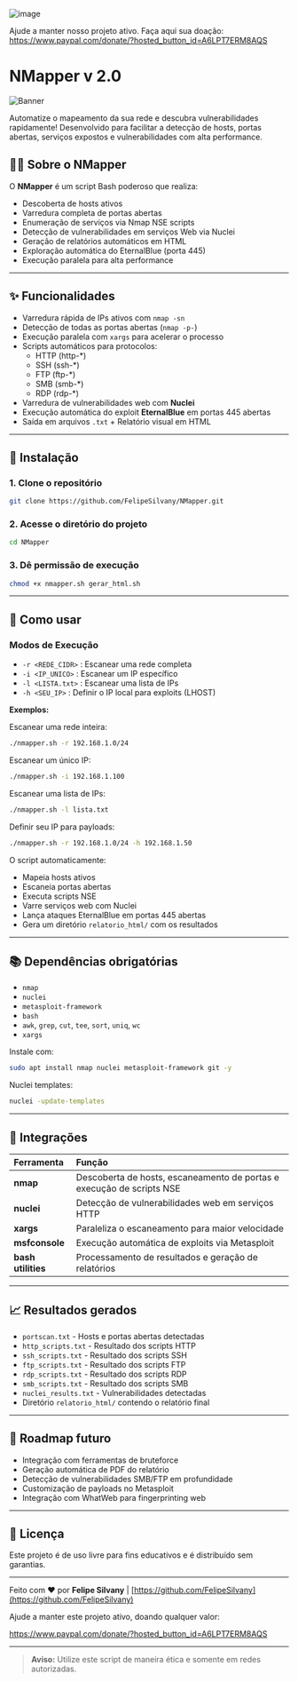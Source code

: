 ![image](https://github.com/user-attachments/assets/57e6e4f2-0865-4cb0-a4ec-86e9cb9ad152)



Ajude a manter nosso projeto ativo. Faça aqui sua doação: https://www.paypal.com/donate/?hosted_button_id=A6LPT7ERM8AQS





# NMapper v 2.0

![Banner](https://img.shields.io/badge/NMapper-v2.0-green)

Automatize o mapeamento da sua rede e descubra vulnerabilidades rapidamente! Desenvolvido para facilitar a detecção de hosts, portas abertas, serviços expostos e vulnerabilidades com alta performance.

## 👩‍💻 Sobre o NMapper

O **NMapper** é um script Bash poderoso que realiza:

- Descoberta de hosts ativos
- Varredura completa de portas abertas
- Enumeração de serviços via Nmap NSE scripts
- Detecção de vulnerabilidades em serviços Web via Nuclei
- Geração de relatórios automáticos em HTML
- Exploração automática do EternalBlue (porta 445)
- Execução paralela para alta performance

---

## ✨ Funcionalidades

- Varredura rápida de IPs ativos com `nmap -sn`
- Detecção de todas as portas abertas (`nmap -p-`)
- Execução paralela com `xargs` para acelerar o processo
- Scripts automáticos para protocolos:
  - HTTP (http-*)
  - SSH (ssh-*)
  - FTP (ftp-*)
  - SMB (smb-*)
  - RDP (rdp-*)
- Varredura de vulnerabilidades web com **Nuclei**
- Execução automática do exploit **EternalBlue** em portas 445 abertas
- Saída em arquivos `.txt` + Relatório visual em HTML

---

## 📁 Instalação

### 1. Clone o repositório

```bash
git clone https://github.com/FelipeSilvany/NMapper.git
```

### 2. Acesse o diretório do projeto

```bash
cd NMapper
```

### 3. Dê permissão de execução

```bash
chmod +x nmapper.sh gerar_html.sh
```

---

## 🚀 Como usar

### Modos de Execução

- `-r <REDE_CIDR>` : Escanear uma rede completa
- `-i <IP_UNICO>` : Escanear um IP específico
- `-l <LISTA.txt>` : Escanear uma lista de IPs
- `-h <SEU_IP>` : Definir o IP local para exploits (LHOST)

**Exemplos:**

Escanear uma rede inteira:
```bash
./nmapper.sh -r 192.168.1.0/24
```

Escanear um único IP:
```bash
./nmapper.sh -i 192.168.1.100
```

Escanear uma lista de IPs:
```bash
./nmapper.sh -l lista.txt
```

Definir seu IP para payloads:
```bash
./nmapper.sh -r 192.168.1.0/24 -h 192.168.1.50
```

O script automaticamente:
- Mapeia hosts ativos
- Escaneia portas abertas
- Executa scripts NSE
- Varre serviços web com Nuclei
- Lança ataques EternalBlue em portas 445 abertas
- Gera um diretório `relatorio_html/` com os resultados

---

## 📚 Dependências obrigatórias

- `nmap`
- `nuclei`
- `metasploit-framework`
- `bash`
- `awk`, `grep`, `cut`, `tee`, `sort`, `uniq`, `wc`
- `xargs`

Instale com:

```bash
sudo apt install nmap nuclei metasploit-framework git -y
```

Nuclei templates:

```bash
nuclei -update-templates
```

---

## 👥 Integrações

| Ferramenta | Função |
|:-----------|:-------|
| **nmap**   | Descoberta de hosts, escaneamento de portas e execução de scripts NSE |
| **nuclei** | Detecção de vulnerabilidades web em serviços HTTP |
| **xargs**  | Paraleliza o escaneamento para maior velocidade |
| **msfconsole** | Execução automática de exploits via Metasploit |
| **bash utilities** | Processamento de resultados e geração de relatórios |

---

## 📈 Resultados gerados

- `portscan.txt` - Hosts e portas abertas detectadas
- `http_scripts.txt` - Resultado dos scripts HTTP
- `ssh_scripts.txt` - Resultado dos scripts SSH
- `ftp_scripts.txt` - Resultado dos scripts FTP
- `rdp_scripts.txt` - Resultado dos scripts RDP
- `smb_scripts.txt` - Resultado dos scripts SMB
- `nuclei_results.txt` - Vulnerabilidades detectadas
- Diretório `relatorio_html/` contendo o relatório final

---

## 📅 Roadmap futuro

- Integração com ferramentas de bruteforce
- Geração automática de PDF do relatório
- Detecção de vulnerabilidades SMB/FTP em profundidade
- Customização de payloads no Metasploit
- Integração com WhatWeb para fingerprinting web

---

## 💚 Licença

Este projeto é de uso livre para fins educativos e é distribuído sem garantias.

---

Feito com ❤️ por **Felipe Silvany** | [https://github.com/FelipeSilvany](https://github.com/FelipeSilvany)

Ajude a manter este projeto ativo, doando qualquer valor:

https://www.paypal.com/donate/?hosted_button_id=A6LPT7ERM8AQS


---

> **Aviso:** Utilize este script de maneira ética e somente em redes autorizadas.
